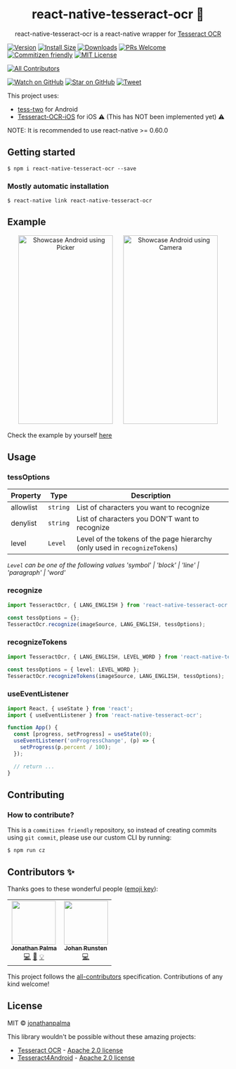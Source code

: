 <div align="center">
  <h1>react-native-tesseract-ocr 👀</h1>
  <p>
  react-native-tesseract-ocr is a react-native wrapper for <a href="https://github.com/tesseract-ocr">Tesseract OCR</a>
  </p>
</div>

[![Version][version-badge]][package]
[![Install Size][size-badge]][package-size]
[![Downloads][downloads-badge]][npmcharts]
[![PRs Welcome][prs-badge]][prs]
[![Commitizen friendly][cz-badge]][cz]
[![MIT License][license-badge]][license]
<!-- ALL-CONTRIBUTORS-BADGE:START - Do not remove or modify this section -->
[![All Contributors](https://img.shields.io/badge/all_contributors-3-orange.svg?style=flat-square)](#contributors-)
<!-- ALL-CONTRIBUTORS-BADGE:END -->

[![Watch on GitHub][github-watch-badge]][github-watch]
[![Star on GitHub][github-star-badge]][github-star]
[![Tweet][twitter-badge]][twitter]

This project uses:

- [tess-two][url-tess-and] for Android
- [Tesseract-OCR-iOS][url-tess-ios] for iOS ⚠️ (This has NOT been implemented yet) ⚠️

NOTE: It is recommended to use react-native >= 0.60.0

## Getting started

`$ npm i react-native-tesseract-ocr --save`

### Mostly automatic installation

`$ react-native link react-native-tesseract-ocr`


## Example


<div align="center">
  <img src="https://raw.githubusercontent.com/jonathanpalma/react-native-tesseract-ocr/master/example/showcase.android.picker.gif" alt="Showcase Android using Picker" width="215" height="430" style="margin: 0px 10px" />
  <img src="https://raw.githubusercontent.com/jonathanpalma/react-native-tesseract-ocr/master/example/showcase.android.camera.gif" alt="Showcase Android using Camera" width="215" height="430" style="margin: 0px 10px" />
</div>

Check the example by yourself [here][url-example]

## Usage

### tessOptions

| Property  | Type     | Description                                                                |
| --------- | -------- | -------------------------------------------------------------------------- |
| allowlist | `string` | List of characters you want to recognize                                   |
| denylist  | `string` | List of characters you DON'T want to recognize                             |
| level     | `Level`  | Level of the tokens of the page hierarchy (only used in `recognizeTokens`) |

_`Level` can be one of the following values 'symbol' | 'block' | 'line' | 'paragraph' | 'word'_

### recognize

```typescript
import TesseractOcr, { LANG_ENGLISH } from 'react-native-tesseract-ocr';

const tessOptions = {};
TesseractOcr.recognize(imageSource, LANG_ENGLISH, tessOptions);
```

### recognizeTokens

```typescript
import TesseractOcr, { LANG_ENGLISH, LEVEL_WORD } from 'react-native-tesseract-ocr';

const tessOptions = { level: LEVEL_WORD };
TesseractOcr.recognizeTokens(imageSource, LANG_ENGLISH, tessOptions);
```


### useEventListener

```typescript
import React, { useState } from 'react';
import { useEventListener } from 'react-native-tesseract-ocr';

function App() {
  const [progress, setProgress] = useState(0);
  useEventListener('onProgressChange', (p) => {
    setProgress(p.percent / 100);
  });

  // return ...
}
```



## Contributing

### How to contribute?

This is a `commitizen friendly` repository, so instead of creating commits using `git commit`, please use our custom CLI by running:

`$ npm run cz`

## Contributors ✨

Thanks goes to these wonderful people ([emoji key](https://allcontributors.org/docs/en/emoji-key)):

<!-- ALL-CONTRIBUTORS-LIST:START - Do not remove or modify this section -->
<!-- prettier-ignore-start -->
<!-- markdownlint-disable -->
<table>
  <tr>
    <td align="center"><a href="http://jonathanpalma.me"><img src="https://avatars3.githubusercontent.com/u/12414771?v=4" width="100px;" alt=""/><br /><sub><b>Jonathan Palma</b></sub></a><br /><a href="https://github.com/jonathanpalma/react-native-tesseract-ocr/commits?author=jonathanpalma" title="Code">💻</a> <a href="https://github.com/jonathanpalma/react-native-tesseract-ocr/commits?author=jonathanpalma" title="Documentation">📖</a> <a href="#example-jonathanpalma" title="Examples">💡</a></td>
    <td align="center"><a href="https://github.com/jrunestone"><img src="https://avatars3.githubusercontent.com/u/2293001?v=4" width="100px;" alt=""/><br /><sub><b>Johan Runsten</b></sub></a><br /><a href="https://github.com/jonathanpalma/react-native-tesseract-ocr/commits?author=jrunestone" title="Code">💻</a></td>
  </tr>
</table>

This project follows the [all-contributors](https://github.com/all-contributors/all-contributors) specification. Contributions of any kind welcome!

## License

MIT © [jonathanpalma](https://github.com/jonathanpalma)

This library wouldn't be possible without these amazing projects:

- [Tesseract OCR][url-tesseract] - [Apache 2.0 license][url-tesseract-lsc]
- [Tesseract4Android][url-tess-and] - [Apache 2.0 license][url-tess-and-lsc]
<!-- - [Tesseract-OCR-iOS][url-tess-ios] - [MIT license][url-tess-ios-lsc] -->

[downloads-badge]: https://img.shields.io/npm/dm/react-native-tesseract-ocr.svg?style=flat-square
[license-badge]: https://img.shields.io/npm/l/react-native-tesseract-ocr.svg?style=flat-square
[license]: https://github.com/jonathanpalma/react-native-tesseract-ocr/blob/master/LICENSE
[npmcharts]: http://npmcharts.com/compare/react-native-tesseract-ocr
[package-size]: https://packagephobia.now.sh/result?p=react-native-tesseract-ocr
[package]: https://www.npmjs.com/package/react-native-tesseract-ocr
[prs-badge]: https://img.shields.io/badge/PRs-welcome-brightgreen.svg?style=flat-square
[prs]: http://makeapullrequest.com
[cz-badge]: https://img.shields.io/badge/commitizen-friendly-brightgreen.svg?style=flat-square
[cz]: http://commitizen.github.io/cz-cli/
[size-badge]: https://flat.badgen.net/packagephobia/install/react-native-tesseract-ocr
[version-badge]: https://img.shields.io/npm/v/react-native-tesseract-ocr.svg?style=flat-square
[github-watch-badge]: https://img.shields.io/github/watchers/jonathanpalma/react-native-tesseract-ocr.svg?style=social
[github-watch]: https://github.com/jonathanpalma/react-native-tesseract-ocr/watchers
[github-star-badge]: https://img.shields.io/github/stars/jonathanpalma/react-native-tesseract-ocr.svg?style=social
[github-star]: https://github.com/jonathanpalma/react-native-tesseract-ocr/stargazers
[url-example]: https://github.com/jonathanpalma/react-native-tesseract-ocr/tree/master/example
[url-eslint]: https://eslint.org/
[url-prettier]: https://prettier.io/
[url-tesseract]: https://github.com/tesseract-ocr/tesseract
[url-tesseract-lsc]: https://github.com/tesseract-ocr/tesseract/blob/master/LICENSE
[url-tess-and]: https://github.com/adaptech-cz/Tesseract4Android
[url-tess-and-lsc]: https://github.com/adaptech-cz/Tesseract4Android#license
[url-tess-ios]: https://github.com/gali8/Tesseract-OCR-iOS
[url-tess-ios-lsc]: https://github.com/gali8/Tesseract-OCR-iOS/blob/master/LICENSE.md
[twitter]: https://twitter.com/intent/tweet?text=Check%20out%20react-native-tesseract-ocr!%20https://github.com/jonathanpalma/react-native-tesseract-ocr
[twitter-badge]: https://img.shields.io/twitter/url/https/github.com/jonathanpalma/react-native-tesseract-ocr.svg?style=social
